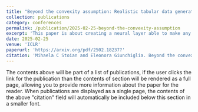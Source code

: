 ```yaml
---
title: "Beyond the convexity assumption: Realistic tabular data generation under quantifier-free real linear constraints"
collection: publications
category: conferences
permalink: /publication/2025-02-25-beyond-the-convexity-assumption
excerpt: 'This paper is about creating a neural layer able to make any neural network compliant by design with constraints expressed as disjunctions over linear inequalities, i.e., each constraint can have form $$\Phi_1 \vee \Phi_2 \vee \ldots \Phi_n$$, where each $$\Phi_i$$ for $$i = 1, \ldots, n$$ is a linear inequality. This problem is particularly interesting because the constraints can define non-convex and even disconnected spaces.'
date: 2025-02-25
venue: 'ICLR'
paperurl: 'https://arxiv.org/pdf/2502.18237?'
citation: 'Mihaela C Stoian and Eleonora Giunchiglia. Beyond the convexity assumption: Realistic tabular data generation under quantifier-free real linear constraints. In *The Thirteenth International Conference on Learning Representations (ICLR)*, 2025.'
---
```


The contents above will be part of a list of publications, if the user clicks the link for the publication than the contents of section will be rendered as a full page, allowing you to provide more information about the paper for the reader. When publications are displayed as a single page, the contents of the above "citation" field will automatically be included below this section in a smaller font.
